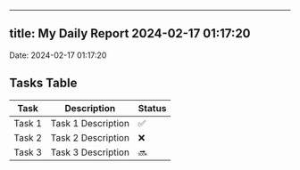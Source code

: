 
---
title: My Daily Report 2024-02-17 01:17:20
---

Date: 2024-02-17 01:17:20

## Tasks Table

| Task | Description | Status |
|------|-------------|--------|
| Task 1 | Task 1 Description | ✅ |
| Task 2 | Task 2 Description | ❌ |
| Task 3 | Task 3 Description | 🔜 |
